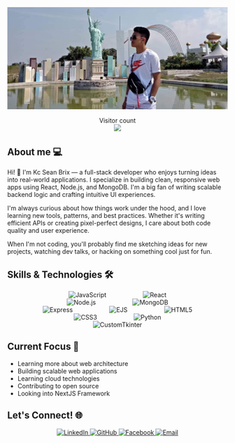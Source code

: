 <img src="https://raw.githubusercontent.com/Sean-Brix/Sean-Brix/master/resources/banner.jpg" alt="Hello world">

<p align="center"> 
  Visitor count<br>
  <img src="https://profile-counter.glitch.me/Sean-Brix/count.svg" />
</p>

## About me 💻

Hi! 👋 I'm Kc Sean Brix — a full-stack developer who enjoys turning ideas into real-world applications. I specialize in building clean, responsive web apps using React, Node.js, and MongoDB. I'm a big fan of writing scalable backend logic and crafting intuitive UI experiences.

I'm always curious about how things work under the hood, and I love learning new tools, patterns, and best practices. Whether it's writing efficient APIs or creating pixel-perfect designs, I care about both code quality and user experience.

When I'm not coding, you'll probably find me sketching ideas for new projects, watching dev talks, or hacking on something cool just for fun.


## Skills & Technologies 🛠️

<p align="center" style="margin: 10px 30px;">
  <img alt="JavaScript" src="https://img.shields.io/badge/JavaScript-F7DF1E?style=flat-square&logo=javascript&logoColor=black" style="margin: 0 40px" />
  <img alt="React" src="https://img.shields.io/badge/React-61DAFB?style=flat-square&logo=react&logoColor=black" style="margin: 0 40px" />
  <img alt="Node.js" src="https://img.shields.io/badge/Node.js-339933?style=flat-square&logo=node.js&logoColor=white" style="margin: 0 40px" />
  <img alt="MongoDB" src="https://img.shields.io/badge/MongoDB-47A248?style=flat-square&logo=mongodb&logoColor=white" style="margin: 0 40px" />
  <img alt="Express" src="https://img.shields.io/badge/Express-000000?style=flat-square&logo=express&logoColor=white" style="margin: 0 40px" />
  <img alt="EJS" src="https://img.shields.io/badge/EJS-B4CA65?style=flat-square&logo=ejs&logoColor=white" style="margin: 0 40px" />
  <img alt="HTML5" src="https://img.shields.io/badge/HTML5-E34F26?style=flat-square&logo=html5&logoColor=white" style="margin: 0 40px" />
  <img alt="CSS3" src="https://img.shields.io/badge/CSS3-1572B6?style=flat-square&logo=css3&logoColor=white" style="margin: 0 40px" />
  <img alt="Python" src="https://img.shields.io/badge/Python-3776AB?style=flat-square&logo=python&logoColor=white" style="margin: 0 40px" />
  <img alt="CustomTkinter" src="https://img.shields.io/badge/CustomTkinter-3776AB?style=flat-square&logo=python&logoColor=white" style="margin: 0 40px" />
</p>

## Current Focus 🎯
- Learning more about web architecture
- Building scalable web applications
- Learning cloud technologies
- Contributing to open source
- Looking into NextJS Framework

## Let's Connect! 🌐
<p align="center" style="margin: 10px 30px;">
  <a href="https://www.linkedin.com/in/Sean-Brix/" target="_blank">
    <img alt="LinkedIn" src="https://img.shields.io/badge/LinkedIn-0077B5?style=for-the-badge&logo=linkedin&logoColor=white" />
  </a>
  <a href="https://github.com/Sean-Brix" target="_blank">
    <img alt="GitHub" src="https://img.shields.io/badge/GitHub-100000?style=for-the-badge&logo=github&logoColor=white" />
  </a>
  <a href="https://www.facebook.com/kcsean.calinao" target="_blank">
    <img alt="Facebook" src="https://img.shields.io/badge/Facebook-1877F2?style=for-the-badge&logo=facebook&logoColor=white" />
  </a>
  <a href="mailto:kcseancalinao@gmail.com">
    <img alt="Email" src="https://img.shields.io/badge/Email-D14836?style=for-the-badge&logo=gmail&logoColor=white" />
  </a>
</p>



